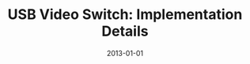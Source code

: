---
title: "USB Video Switch: Implementation Details"
collection: publications
permalink: /publication/9
date: 2013-01-01
venue: 'Unpublished manuscript'
paperurl: '/files/usbvideoswitch.pdf'
link: 'https://ammarkhat.github.io/files/USBVideoSwitch.pdf'
citation: 'Hattab, Ammar, and Gabriel Taubin. "USB VIDEO SWITCH: IMPLEMENTATION DETAILS." Unpublished manuscript (2013).'
---
